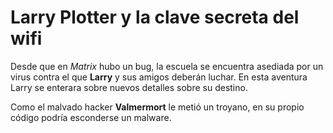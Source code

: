 
# Larry Plotter y la clave secreta del wifi

Desde que en *Matrix* hubo un bug, la escuela se encuentra asediada por un virus contra el que **Larry** y sus amigos deberán luchar.
En esta aventura Larry se enterara sobre nuevos detalles sobre su destino.

Como el malvado hacker **Valmermort** le metió un troyano, en su propio código podría esconderse un malware.